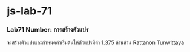 # js-lab-71
### Lab71 Number: การสร้างตัวแปร
จงสร้างตัวแปรและกำหนดค่าเริ่มต้นให้ตัวแปรมีค่า 1.375 ล้านล้าน
Rattanon Tunwittaya
